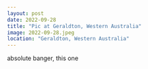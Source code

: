 ```yaml
---
layout: post
date: 2022-09-28
title: "Pic at Geraldton, Western Australia"
image: 2022-09-28.jpeg
location: "Geraldton, Western Australia"
---
```


absolute banger, this one
